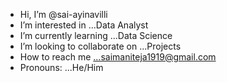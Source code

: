 -  Hi, I’m @sai-ayinavilli
-  I’m interested in ...Data Analyst
-  I’m currently learning ...Data Science 
-  I’m looking to collaborate on ...Projects
-  How to reach me ...saimaniteja1919@gmail.com
-  Pronouns: ...He/Him

<!---
sai-ayinavilli/sai-ayinavilli is a ✨ special ✨ repository because its `README.md` (this file) appears on your GitHub profile.
You can click the Preview link to take a look at your changes.
--->
